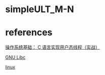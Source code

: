 # simpleULT_M-N

# references
[操作系统基础： C 语言实现用户态线程（实战）](https://gitbook.cn/gitchat/activity/5c83b0e7066b712da9b0595f?utm_source=csdn_blog)

[GNU Libc](https://github.com/lattera/glibc)

[linux](https://github.com/torvalds/linux)
